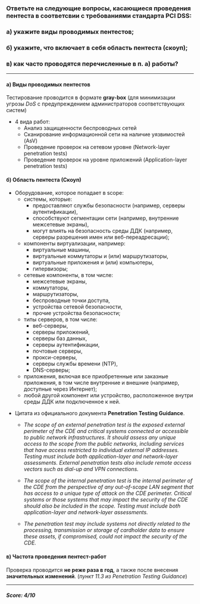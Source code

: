 ### Ответьте на следующие вопросы, касающиеся проведения пентеста в соответсвии с требованиями стандарта PCI DSS:    
### а) укажите виды проводимых пентестов; 
### б) укажите, что включает в себя область пентеста (скоуп); 
### в) как часто проводятся перечисленные в п. а) работы?
_______________

#### а) Виды проводимых пентестов

Тестирование проводится в формате **gray-box** (для минимизации угрозы *DoS* с предупреждением администраторов соответствующих систем)

+ 4 вида работ:
     + Анализ защищенности беспроводных сетей
     + Сканирование информационной сети на наличие уязвимостей (AsV)
     + Проведение проверок на сетевом уровне (Network-layer penetration tests)
     + Проведение проверок на уровне приложений (Application-layer penetration tests)
     
#### б) Область пентеста (Скоуп)
+ Оборудование, которое попадает в scope: 
    - системы, которые:
        - предоставляют службы безопасности (например, серверы аутентификации),
        - способствуют сегментации сети (например, внутренние межсетевые экраны),
        - могут влиять на безопасность среды ДДК (например, серверы разрешения имен или веб-переадресации);
    - компоненты виртуализации, например:
        - виртуальные машины,
        - виртуальные коммутаторы и (или) маршрутизаторы,
        - виртуальные приложения и (или) компьютеры,
        - гипервизоры;
    - сетевые компоненты, в том числе:
        - межсетевые экраны,
        - коммутаторы,
        - маршрутизаторы,
        - беспроводные точки доступа,
        - устройства сетевой безопасности,
        - прочие устройства безопасности;
    - типы серверов, в том числе:
        - веб-серверы,
        - серверы приложений,
        - серверы баз данных,
        - серверы аутентификации,
        - почтовые серверы, 
        - прокси-серверы,
        - серверы службы времени (NTP),
        - DNS-серверы;
    - приложения, включая все приобретенные или заказные приложения, в том числе внутренние и внешние (например, доступные
через Интернет);
    - любой другой компонент или устройство, расположенное внутри среды ДДК или подключенное к ней. 

- Цитата из официального документа **Penetration Testing Guidance**.
 
    - *The scope of an external penetration test is the exposed external perimeter of the CDE and critical
systems connected or accessible to public network infrastructures. It should assess any unique access
to the scope from the public networks, including services that have access restricted to individual
external IP addresses. Testing must include both application-layer and network-layer assessments.
External penetration tests also include remote access vectors such as dial-up and VPN connections.*
 
    - *The scope of the internal penetration test is the internal perimeter of the CDE from the perspective of
any out-of-scope LAN segment that has access to a unique type of attack on the CDE perimeter.
Critical systems or those systems that may impact the security of the CDE should also be included in
the scope. Testing must include both application-layer and network-layer assessments.*

    - *The penetration test may include systems not directly related to the
processing, transmission or storage of cardholder data to ensure these assets, if compromised, could
not impact the security of the CDE.*


#### в) Частота проведения пентест-работ 
Проверка проводится **не реже раза в год**, а также после внесения **значительных изменений**. (*пункт 11.3 из Penetration Testing Guidance*)

____
##### Score: 4/10
